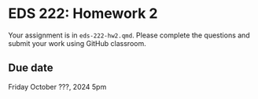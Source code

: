 # EDS 222: Homework 2

Your assignment is in `eds-222-hw2.qmd`. Please complete the questions and submit your work using GitHub classroom.

## Due date

Friday October ???, 2024 5pm
